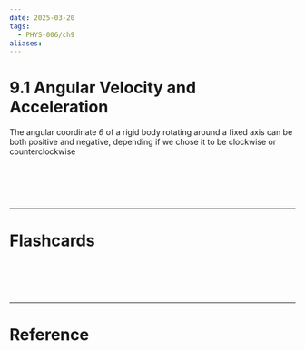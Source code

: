 ```yaml
---
date: 2025-03-20
tags:
  - PHYS-006/ch9
aliases:
---
```

# 9.1 Angular Velocity and Acceleration
The angular coordinate $\theta$ of a rigid body rotating around a fixed axis can be both positive and negative, depending if we chose it to be clockwise or counterclockwise


# ‌
---
# Flashcards


# ‌
---
# Reference
